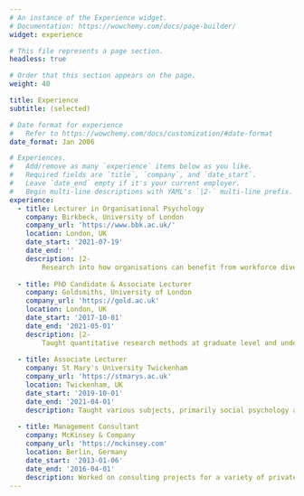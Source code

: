 ```yaml
---
# An instance of the Experience widget.
# Documentation: https://wowchemy.com/docs/page-builder/
widget: experience

# This file represents a page section.
headless: true

# Order that this section appears on the page.
weight: 40

title: Experience
subtitle: (selected)

# Date format for experience
#   Refer to https://wowchemy.com/docs/customization/#date-format
date_format: Jan 2006

# Experiences.
#   Add/remove as many `experience` items below as you like.
#   Required fields are `title`, `company`, and `date_start`.
#   Leave `date_end` empty if it's your current employer.
#   Begin multi-line descriptions with YAML's `|2-` multi-line prefix.
experience:
  - title: Lecturer in Organisational Psychology
    company: Birkbeck, University of London
    company_url: 'https://www.bbk.ac.uk/'
    location: London, UK
    date_start: '2021-07-19'
    date_end: ''
    description: |2-
        Research into how organisations can benefit from workforce diversity & teaching on various organisational psychology master programmes.
        
  - title: PhD Candidate & Associate Lecturer
    company: Goldsmiths, University of London
    company_url: 'https://gold.ac.uk'
    location: London, UK
    date_start: '2017-10-01'
    date_end: '2021-05-01'
    description: |2-
        Taught quantitative research methods at graduate level and undergraduate psychology tutorials.
        
  - title: Associate Lecturer
    company: St Mary's University Twickenham
    company_url: 'https://stmarys.ac.uk'
    location: Twickenham, UK
    date_start: '2019-10-01'
    date_end: '2021-04-01'
    description: Taught various subjects, primarily social psychology and political psychology.
    
  - title: Management Consultant
    company: McKinsey & Company
    company_url: 'https://mckinsey.com'
    location: Berlin, Germany
    date_start: '2013-01-06'
    date_end: '2016-04-01'
    description: Worked on consulting projects for a variety of private and public sector clients, with a particular focus on leadership development and other areas of organisational psychology.
---
```

